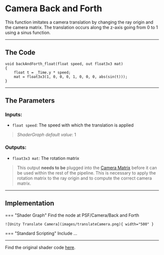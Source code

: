 # Camera Back and Forth

This function imitates a camera translation by changing the ray origin and the camera matrix. The translation occurs along the z-axis going from 0 to 1 using a sinus function.

---

## The Code

``` hlsl
void backAndForth_float(float speed, out float3x3 mat)
{
    float t = _Time.y * speed;
    mat = float3x3(1, 0, 0, 0, 1, 0, 0, 0, abs(sin(t)));
}
```

---

## The Parameters

### Inputs:
- ```float speed```: The speed with which the translation is applied
> *ShaderGraph default value*: 1

### Outputs:
- ```float3x3 mat```: The rotation matrix 
> This output __needs to be__ plugged into the [Camera Matrix](unity/cameraMatrix.md) before it can be used within the rest of the pipeline. This is necessary to apply the rotation matrix to the ray origin and to compute the correct camera matrix.

---

## Implementation

=== "Shader Graph"
    Find the node at PSF/Camera/Back and Forth

    ![Unity Translate Camera](images/translateCamera.png){ width="500" }

=== "Standard Scripting"
    Include ...

---

Find the original shader code [here](unity/cameraMatrix.md).